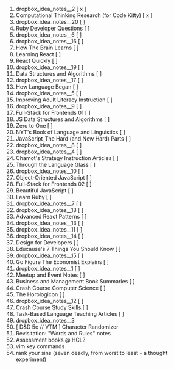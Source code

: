 1. dropbox_idea_notes__2 [ x ]
1. Computational Thinking Research (for Code Kitty) [ x ]
1. dropbox_idea_notes__20 [ ]
1. Ruby Developer Questions [ ]
1. dropbox_idea_notes__6 [ ]
1. dropbox_idea_notes__16 [ ]
1. How The Brain Learns [ ]
1. Learning React [ ]
1. React Quickly [ ]
1. dropbox_idea_notes__19 [ ]
1. Data Structures and Algorithms [ ]
1. dropbox_idea_notes__17 [ ]
1. How Language Began [ ]
1. dropbox_idea_notes__5 [ ]
1. Improving Adult Literacy Instruction [ ]
1. dropbox_idea_notes__9 [ ]
1. Full-Stack for Frontends 01 [ ]
1. JS Data Structures and Algorithms [ ]
1. Zero to One [ ]
1. NYT's Book of Language and Linguistics [ ]
1. JavaScript_The Hard (and New Hard) Parts [ ]
1. dropbox_idea_notes__8 [ ]
1. dropbox_idea_notes__4 [ ]
1. Chamot's Strategy Instruction Articles [ ]
1. Through the Language Glass [ ]
1. dropbox_idea_notes__10 [ ]
1. Object-Oriented JavaScript [ ]
1. Full-Stack for Frontends 02 [ ]
1. Beautiful JavaScript [ ]
1. Learn Ruby [ ]
1. dropbox_idea_notes__7 [ ]
1. dropbox_idea_notes__18 [ ]
1. Advanced React Patterns [ ]
1. dropbox_idea_notes__13 [ ]
1. dropbox_idea_notes__11 [ ]
1. dropbox_idea_notes__14 [ ]
1. Design for Developers [ ]
1. Educause's 7 Things You Should Know [ ]
1. dropbox_idea_notes__15 [ ]
1. Go Figure The Economist Explains [ ]
1. dropbox_idea_notes__1 [ ]
1. Meetup and Event Notes [ ]
1. Business and Management Book Summaries [ ]
1. Crash Course Computer Science [ ]
1. The Horologicon [ ]
1. dropbox_idea_notes__12 [ ]
1. Crash Course Study Skills [ ]
1. Task-Based Language Teaching Articles [ ]
1. dropbox_idea_notes__3
1. [ D&D 5e // VTM ] Character Randomizer
1. Revisitation: "Words and Rules" notes
1. Assessment books @ HCL?
1. vim key commands
1. rank your sins (seven deadly, from worst to least - a thought experiment)